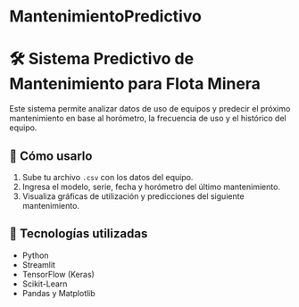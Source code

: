 # MantenimientoPredictivo
# 🛠️ Sistema Predictivo de Mantenimiento para Flota Minera

Este sistema permite analizar datos de uso de equipos y predecir el próximo mantenimiento en base al horómetro, la frecuencia de uso y el histórico del equipo.

## 🚀 Cómo usarlo

1. Sube tu archivo `.csv` con los datos del equipo.
2. Ingresa el modelo, serie, fecha y horómetro del último mantenimiento.
3. Visualiza gráficas de utilización y predicciones del siguiente mantenimiento.

## 🧠 Tecnologías utilizadas

- Python
- Streamlit
- TensorFlow (Keras)
- Scikit-Learn
- Pandas y Matplotlib